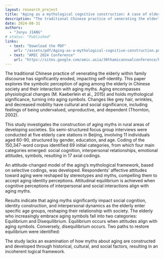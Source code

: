 ```yaml
---
layout: research_project
title: "Aging as a mythological cognitive construction: A case of elderly self-identity in the rural elderly-service stations in Beijing"
description: "The traditional Chinese practice of venerating the elderly within family discourse has significantly eroded, impacting self-identity. This paper explores the symbolic perception of aging among the elderly in Chinese society and their interaction with aging myths."
date: 2024-08-31
authors: 
  - "Junyu JIANG"
# status: "Published"
links:
  - text: "Download the PDF"
    url: "/assets/pdf/Aging-as-a-mythological-cognitive-construction.pdf"
  - text: "AMIC 2024 Conference"
    url: "https://sites.google.com/amic.asia/30thamicannualconference/home"
---
```


The traditional Chinese practice of venerating the elderly within family discourse has significantly eroded, impacting self-identity. This paper explores the symbolic perception of aging among the elderly in Chinese society and their interaction with aging myths. Aging encompasses physiological changes (M. Kaeberlein et al., 2015) and holds mythological significance, turning into aging symbols. Changes like grey hair, wrinkles, and decreased mobility have cultural and social significance, including feelings of being undervalued, unproductive, and dependent (Thornton, 2002).

This study investigates the construction of aging myths in rural areas of developing societies. Six semi-structured focus group interviews were conducted at five elderly care stations in Beijing, involving 11 individuals aged 60-90, structured by gender, education, and age. Coding of the 150,347-word corpus identified 69 initial categories, from which four main categories emerged: social cognition, interpersonal relationships, emotional attitudes, symbols, resulting in 17 axial codings.

An attitude-changed model of the aging’s mythological framework, based on selective codings, was developed. Respondents’ affective attitudes toward aging were reshaped by stereotypes and myths, compelling them to accept aging identity perceptions. Attitudinal equilibrium is achieved when cognitive perceptions of interpersonal and social interactions align with aging myths.

Results indicate that aging myths significantly impact social cognition, identity construction, and interpersonal dynamics as the elderly enter specific age groups, reshaping their relationship with society. The elderly who increasingly embrace aging symbols fall into two categories: Equilibrium and Disequilibrium. Equilibrium occurs when attitudes align with aging symbols. Conversely, disequilibrium occurs. Two paths to restore equilibrium were identified:

The study lacks an examination of how myths about aging are constructed and developed through historical, cultural, and social factors, resulting in an incoherent logical framework.